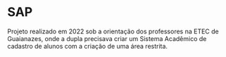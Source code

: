 # SAP
 Projeto realizado em 2022 sob a orientação dos professores na ETEC de Guaianazes, onde a dupla precisava criar um Sistema Acadêmico de cadastro de alunos com a criação de uma área restrita.
